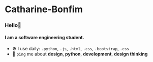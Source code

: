 # Catharine-Bonfim
### Hello👋

#### I am a software engineering student.

- ⚙️ I use daily: `.python`, `.js`, `.html`, `.css`, `.bootstrap`, `.css`
- 💬 `ping` me about **design**, **python**, **development**, **design thinking**
